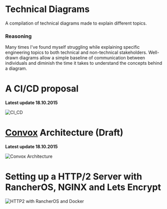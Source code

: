 # Technical Diagrams

A compilation of technical diagrams made to explain different topics.

### Reasoning

Many times I've found myself struggling while explaining specific engineering topics to both technical and non-technical stakeholders. Well-drawn diagrams allow a simple baseline of communication between individuals and diminish the time it takes to understand the concepts behind a diagram.

# A CI/CD proposal

**Latest update 18.10.2015**

![CI_CD](https://raw.githubusercontent.com/jjperezaguinaga/technical-diagrams/master/diagrams/CI_CD.png)

# [Convox](http://convox.com/) Architecture (Draft)

**Latest update 18.10.2015**

![Convox Architecture](https://raw.githubusercontent.com/jjperezaguinaga/technical-diagrams/master/diagrams/Convox_Architecture.png)

# Setting up a HTTP/2 Server with RancherOS, NGINX and Lets Encrypt

![HTTP2 with RancherOS and Docker](https://raw.githubusercontent.com/jjperezaguinaga/technical-diagrams/master/diagrams/RancherOS_HTTP2.jpg)

